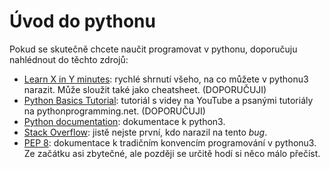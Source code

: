 # Úvod do pythonu

Pokud se skutečně chcete naučit programovat v pythonu, doporučuju nahlédnout do těchto zdrojů:

* [Learn X in Y minutes](https://learnxinyminutes.com/docs/python3/): rychlé shrnutí všeho, na co můžete v pythonu3 narazit. Může sloužit také jako cheatsheet. (DOPORUČUJI)
* [Python Basics Tutorial](https://pythonprogramming.net/introduction-to-python-programming/): tutoriál s videy na YouTube a psanými tutoriály na pythonprogramming.net. (DOPORUČUJI)
* [Python documentation](https://docs.python.org/3/library/functions.html): dokumentace k python3.
* [Stack Overflow](https://stackoverflow.com/): jistě nejste první, kdo narazil na tento *bug*.
* [PEP 8](https://www.python.org/dev/peps/pep-0008/): dokumentace k tradičním konvencím programování v pythonu3. Ze začátku asi zbytečné, ale později se určitě hodí si něco málo přečíst.
